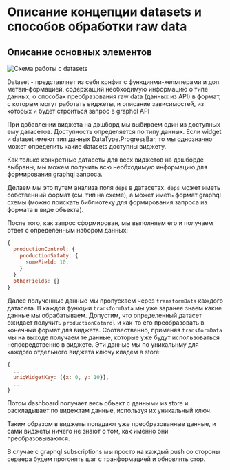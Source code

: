 # Описание концепции datasets и способов обработки raw data

## Описание основных элементов

![Схема работы с datasets](https://s.csssr.ru/U286BQJEP/20191015114204.png)

Dataset - представляет из себя конфиг с функциями-хелмперами и доп. метаинформацией, содержащий необходимую информацию о типе данных, о способах преобразования raw data (данных из API) в формат, с которым могут работать виджеты, и описание зависимостей, из которых и будет строиться запрос в graphql API

При добавлении виджета на дэшборд мы выбираем один из доступных ему датасетов. Доступность определяется по типу данных. Если widget и dataset имеют тип данных DataType.ProgressBar, то мы однозначно может определить какие datasets доступны виджету.

Как только конкретные датасеты для всех виджетов на дэшборде выбраны, мы можем получить всю необходимую информацию для формирования graphql запроса.

Делаем мы это путем анализа поля `deps` в датасетах. `deps` может иметь собственный формат (см. тип на схеме), а может иметь формат graphql схемы (можно поискать библиотеку для формирования запроса из формата в виде объекта).

После того, как запрос сформирован, мы выполняем его и получаем ответ с определенным набором данных:

```javascript
{
  productionControl: {
    productionSafaty: {
      someField: 10,
    }
  }
  otherFields: {}
}
```

Далее полученные данные мы пропускаем через `transformData` каждого датасета. В каждой функции `transformData` мы уже заранее знаем какие данные мы обрабатываем. Допустим, что определенный датасет ожидает получить `productionCotnrol` и как-то его преобразовать в конечный формат для виджета. Соотвественно, применяя `transformData` мы на выходе получаем те данные, которые уже будут использоваться непосредственно в виджете. Эти данные мы  по уникальнму для каждого отдельного виджета ключу кладем в store:

```javascript
{
  ...
  uniqWidgetKey: [{x: 0, y: 10}],
  ...
}
```

Потом dashboard получает весь объект с данными из store и раскладывает по видежтам данные, используя их уникальный ключ.

Таким образом в виджеты попадают уже преобразованные данные, и сами виджеты ничего не знают о том, как именно они преобразовываются.

В случае с graphql subscriptions мы просто на каждый push со стороны сервера будем прогонять шаг с транформацией и обновлять стор.
